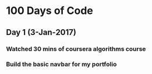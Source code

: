 # 100 Days of Code

## Day 1 (3-Jan-2017)
### Watched 30 mins of coursera algorithms course
### Build the basic navbar for my portfolio 
